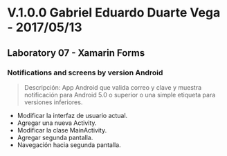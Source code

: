 ﻿# V.1.0.0 Gabriel Eduardo Duarte Vega - 2017/05/13
## Laboratory 07 - Xamarin Forms
### Notifications and screens by version Android
> Descripción: App Android que valida correo y clave y muestra
> notificación para Android 5.0 o superior o una simple etiqueta
> para versiones inferiores.
+ Modificar la interfaz de usuario actual.
+ Agregar una nueva Activity.
+ Modificar la clase MainActivity.
+ Agregar segunda pantalla.
+ Navegación hacia segunda pantalla.